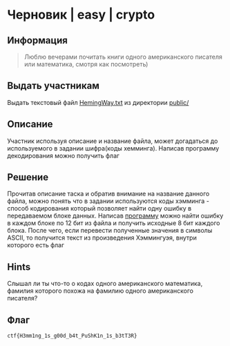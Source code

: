 # Черновик | easy | crypto

## Информация
> Люблю вечерами почитать книги одного американского писателя или математика, смотря как посмотреть)

## Выдать участникам
Выдать текстовый файл [HemingWay.txt](public/HemingWay.txt) из директории [public/](public/)

## Описание
Участник используя описание и название файла, может догадаться до используемого в задании шифра(коды хемминга). Написав программу декодирования можно получить флаг

## Решение
Прочитав описание таска и обратив внимание на название данного файла, можно понять что в задании используются коды хэмминга - способ кодирования который позволяет найти одну ошибку в передаваемом блоке данных. Написав [программу](solve/solve.py) можно найти ошибку в каждом блоке по 12 бит из файла и получить исходные 8 бит каждого блока. После чего, если перевести полученные значения в символы ASCII, то получится текст из произведения Хэммингуэя, внутри которого есть флаг

## Hints
Слышал ли ты что-то о кодах одного американского математика, фамилия которого похожа на фамилию одного американского писателя?

## Флаг
`ctf{H3mm1ng_1s_g00d_b4t_PuShK1n_1s_b3tT3R}`

